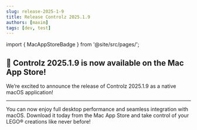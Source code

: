 ```yaml
---
slug: release-2025-1-9
title: Release Controlz 2025.1.9
authors: [maxim]
tags: [dev, test]
---
```


import { MacAppStoreBadge } from '@site/src/pages/';

## 🚀 Controlz 2025.1.9 is now available on the Mac App Store!

We’re excited to announce the release of Controlz 2025.1.9 as a native macOS application!

<!-- truncate -->
---

You can now enjoy full desktop performance and seamless integration with macOS.
Download it today from the Mac App Store and take control of your LEGO® creations like never before!

<MacAppStoreBadge/>

